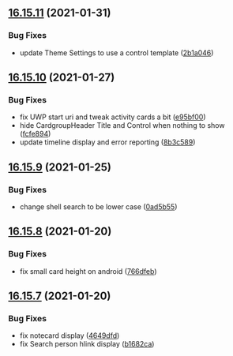 ## [16.15.11](https://github.com/phandcock/GrampsView/compare/v16.15.10...v16.15.11) (2021-01-31)


### Bug Fixes

* update Theme Settings to use a control template ([2b1a046](https://github.com/phandcock/GrampsView/commit/2b1a0465a31b6135a66199b7870ccae2fa3afa71))



## [16.15.10](https://github.com/phandcock/GrampsView/compare/v16.15.9...v16.15.10) (2021-01-27)


### Bug Fixes

* fix UWP start uri and tweak activity cards a bit ([e95bf00](https://github.com/phandcock/GrampsView/commit/e95bf007f95a713d0bb3360eeb544cb2bb1604f5))
* hide CardgroupHeader Title and Control when nothing to show ([fcfe894](https://github.com/phandcock/GrampsView/commit/fcfe894c35d5d378a1724d7c63d185cc3a3e75fa))
* update timeline display and error reporting ([8b3c589](https://github.com/phandcock/GrampsView/commit/8b3c5897ded3a26f79e39a3dbe5d8842dfa1bd8c))



## [16.15.9](https://github.com/phandcock/GrampsView/compare/v16.15.8...v16.15.9) (2021-01-25)


### Bug Fixes

* change shell search to be lower case ([0ad5b55](https://github.com/phandcock/GrampsView/commit/0ad5b55af5fcf89406cb0d7066b0d9641161f4a8))



## [16.15.8](https://github.com/phandcock/GrampsView/compare/v16.15.7...v16.15.8) (2021-01-20)


### Bug Fixes

* fix small card height on android ([766dfeb](https://github.com/phandcock/GrampsView/commit/766dfebfb3f23870f2d9022debfcfed7cad57764))



## [16.15.7](https://github.com/phandcock/GrampsView/compare/v16.15.6...v16.15.7) (2021-01-20)


### Bug Fixes

* fix notecard display ([4649dfd](https://github.com/phandcock/GrampsView/commit/4649dfd7c6324a679f267ea8a01cf89f07fa7e79))
* fix Search person hlink display ([b1682ca](https://github.com/phandcock/GrampsView/commit/b1682ca17f91f580ee3266cfd73f08e1c25eb116))



